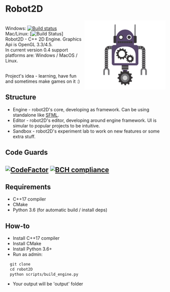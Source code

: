 # Robot2D

<img align="right" src="https://github.com/Enziferum/robot2D/blob/master/logo/logo.png" alt="logo" width="256"/>

\
Windows: [![Build status](https://ci.appveyor.com/api/projects/status/ilga4qquggcsfy65?svg=true)](https://ci.appveyor.com/project/Enziferum/robot2d) \
Mac/Linux: [![Build Status](https://github.com/Enziferum/robot2D/actions/workflows/ci.yml/badge.svg)]
\
Robot2D - C++ 2D Engine. Graphics Api is OpenGL 3.3/4.5.
\
In current version 0.4 support platforms are: Windows / MacOS / Linux.

\
Project's idea - learning, have fun and sometimes make games on it :) 


## Structure
 - Engine - robot2D's core, developing as framework. Can be using standalone like [SFML](https://github.com/SFML/SFML).
 - Editor - robot2D's editor, developing around engine framework. UI is simular to popular projects to be intuitive.
 - Sandbox - robot2D's experiment lab to work on new features or some extra stuff.

Code Guards
-------

[![CodeFactor](https://www.codefactor.io/repository/github/enziferum/robot2d/badge)](https://www.codefactor.io/repository/github/enziferum/robot2d)
[![BCH compliance](https://bettercodehub.com/edge/badge/Enziferum/robot2D?branch=master)](https://bettercodehub.com/)
-------

## Requirements
   * C++17 compiler
   * CMake
   * Python 3.6 (for automatic build / install deps)

## How-to
 - Install C++17 compiler
 - Install CMake
 - Install Python 3.6+
 - Run as admin:
```shell
  git clone 
  cd robot2D
  python scripts/build_engine.py
```
 - Your output will be 'output' folder